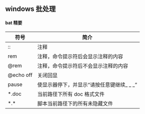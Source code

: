 ## windows 批处理

#### bat 精要

| 符号 | 简介
| --- | ---
| :: | 注释
| rem | 注释，命令提示符后会显示注释的内容
| @rem | 注释，命令提示符后不会显示注释的内容
| @echo off | 关闭回显
| pause | 使显示器停下，并显示“请按任意键继续_ _ _”
| *.doc | 当前路径下所有 doc 格式文件
| \*.* | 脚本当前路径下的所有未隐藏文件













